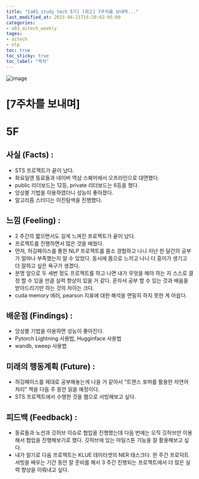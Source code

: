 ```yaml
---
title: "[a01_study tech 5기] [회고] 7주차를 보내며..."
last_modified_at: 2023-04-21T16:20:02-05:00
categories:
- a03_aitech_weekly
tages:
- aitech
- nlp
toc: true
toc_sticky: true
toc_label: "목차"
---
```





![image](../../../image/aitech.png)

# [7주차를 보내며]

# 5F
## 사실 (Facts) :
- STS 프로젝트가 끝이 났다.
- 화요일엔 동료들과 네이버 역삼 스퀘어에서 오프라인으로 대면했다. 
- public 리더보드는 12등, private 리더보드는 6등을 했다.
- 앙상블 기법을 이용하였더니 성능이 좋아졌다.
- 알고리즘 스터디는 이진탐색을 진행했다.

## 느낌 (Feeling) :
- 2 주간의 짧으면서도 길게 느껴진 프로젝트가 끝이 났다.
- 프로젝트를 진행하면서 많은 것을 배웠다.
- 먼저, 허깅페이스를 통한 NLP 프로젝트를 몸소 경험하고 나니 지난 한 달간의 공부가 얼마나 부족했는지 알 수 있었다. 동시에 몸으로 느끼고 나니 더 흥미가 생기고 더 잘하고 싶은 욕구가 생겼다.
- 분명 앞으로 두 세번 정도 프로젝트를 하고 나면 내가 무엇을 해야 하는 지 스스로 결정 할 수 있을 만큼 실력 향상이 있을 거 같다. 혼자서 공부 할 수 있는 것과 배움을 받아드리기만 하는 것의 차이는 크다.
- cuda memory 에러, pearson 지표에 대한 해석을 면밀히 하지 못한 게 아쉽다.

## 배운점 (Findings) :
- 앙상블 기법을 이용하면 성능이 좋아진다.
- Pytorch Lightning 사용법, Hugginface 사용법
- wandb, sweep 사용법

## 미래의 행동계획 (Future) :
- 허깅페이스를 제대로 공부해놓는게 나을 거 같아서 "트랜스 포머를 활용한 자연어 처리" 책을 다음 주 동안 읽을 예정이다.
- STS 프로젝트에서 수행한 것을 웹으로 서빙해보고 싶다.

## 피드백 (Feedback) :
- 동료들과 노션과 깃허브 이슈로 협업을 진행했는데 다음 번에는 오직 깃허브만 이용해서 협업을 진행해보기로 했다. 깃허브에 있는 마일스톤 기능을 잘 활용해보고 싶다.
- 내가 알기로 다음 프로젝트는 KLUE 데이터셋의 NER 태스크다. 한 주간 프로덕트 서빙을 배우는 기간 동안 잘 준비를 해서 3 주간 진행되는 프로젝트에서 더 많은 실력 향상을 이뤄내고 싶다.